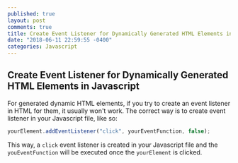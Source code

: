 ```yaml
---
published: true
layout: post
comments: true
title: Create Event Listener for Dynamically Generated HTML Elements in Javascript
date: "2018-06-11 22:59:55 -0400"
categories: Javascript
---
```


## Create Event Listener for Dynamically Generated HTML Elements in Javascript

For generated dynamic HTML elements, if you try to create an event listener in HTML for them, it usually won't work. The correct way is to create event listener in your Javascript file, like so:

```javascript
yourElement.addEventListener("click", yourEventFunction, false);
```

This way, a `click` event listener is created in your Javascript file and the `youEventFunction` will be executed once the `yourElement` is clicked.
